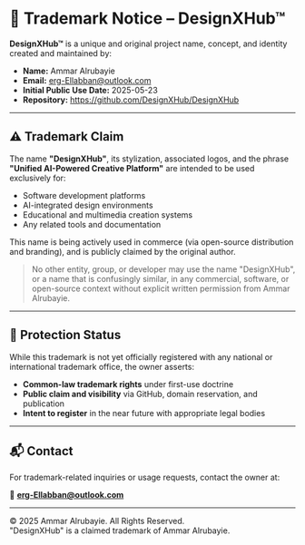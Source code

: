 # 📛 Trademark Notice – DesignXHub™

**DesignXHub™** is a unique and original project name, concept, and identity created and maintained by:

- **Name:** Ammar Alrubayie  
- **Email:** erg-Ellabban@outlook.com  
- **Initial Public Use Date:** 2025-05-23  
- **Repository:** https://github.com/DesignXHub/DesignXHub

---

## ⚠️ Trademark Claim

The name **"DesignXHub"**, its stylization, associated logos, and the phrase **"Unified AI-Powered Creative Platform"** are intended to be used exclusively for:

- Software development platforms  
- AI-integrated design environments  
- Educational and multimedia creation systems  
- Any related tools and documentation

This name is being actively used in commerce (via open-source distribution and branding), and is publicly claimed by the original author.

> No other entity, group, or developer may use the name "DesignXHub", or a name that is confusingly similar, in any commercial, software, or open-source context without explicit written permission from Ammar Alrubayie.

---

## 🔐 Protection Status

While this trademark is not yet officially registered with any national or international trademark office, the owner asserts:

- **Common-law trademark rights** under first-use doctrine
- **Public claim and visibility** via GitHub, domain reservation, and publication
- **Intent to register** in the near future with appropriate legal bodies

---

## 📬 Contact

For trademark-related inquiries or usage requests, contact the owner at:

📧 **erg-Ellabban@outlook.com**

---

© 2025 Ammar Alrubayie. All Rights Reserved.  
"DesignXHub" is a claimed trademark of Ammar Alrubayie.
